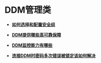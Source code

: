 # DDM管理类<a name="ddm-zh-faq-180706001"></a>

-   **[如何选择和配置安全组](如何选择和配置安全组.md)**  

-   **[DDM提供哪些高可靠保障](DDM提供哪些高可靠保障.md)**  

-   **[DDM监控能力有哪些](DDM监控能力有哪些.md)**  

-   **[连接DDM时密码多次错误被锁定该如何解决](连接DDM时密码多次错误被锁定该如何解决.md)**  


